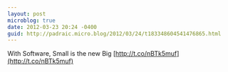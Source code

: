 ```yaml
---
layout: post
microblog: true
date: 2012-03-23 20:24 -0400
guid: http://padraic.micro.blog/2012/03/24/t183348604541476865.html
---
```

With Software, Small is the new Big [http://t.co/nBTk5muf](http://t.co/nBTk5muf)
